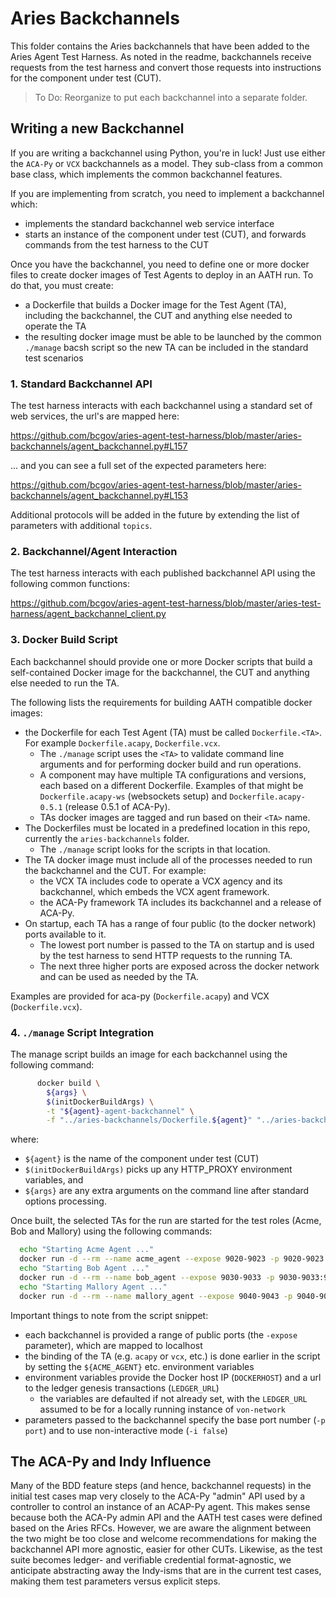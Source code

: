 # Aries Backchannels

This folder contains the Aries backchannels that have been added to the Aries Agent Test Harness. As noted in the readme, backchannels receive requests from the test harness and convert those requests into instructions for the component under test (CUT).

> To Do: Reorganize to put each backchannel into a separate folder.

## Writing a new Backchannel

If you are writing a backchannel using Python, you're in luck!  Just use either the `ACA-Py` or `VCX` backchannels as a model.  They sub-class from a common base class, which implements the common backchannel features.

If you are implementing from scratch, you need to implement a backchannel which:

- implements the standard backchannel web service interface
- starts an instance of the component under test (CUT), and forwards commands from the test harness to the CUT

Once you have the backchannel, you need to define one or more docker files to create docker images of Test Agents to deploy in an AATH run. To do that, you must create:

- a Dockerfile that builds a Docker image for the Test Agent (TA), including the backchannel, the CUT and anything else needed to operate the TA
- the resulting docker image must be able to be launched by the common `./manage` bacsh script so the new TA can be included in the standard test scenarios

### 1. Standard Backchannel API

The test harness interacts with each backchannel using a standard set of web services, the url's are mapped here:

https://github.com/bcgov/aries-agent-test-harness/blob/master/aries-backchannels/agent_backchannel.py#L157

... and you can see a full set of the expected parameters here:

https://github.com/bcgov/aries-agent-test-harness/blob/master/aries-backchannels/agent_backchannel.py#L153

Additional protocols will be added in the future by extending the list of parameters with additional `topics`.

### 2. Backchannel/Agent Interaction

The test harness interacts with each published backchannel API using the following common functions:

https://github.com/bcgov/aries-agent-test-harness/blob/master/aries-test-harness/agent_backchannel_client.py

### 3. Docker Build Script

Each backchannel should provide one or more Docker scripts that build a self-contained Docker image for the backchannel, the CUT and anything else needed to run the TA.

The following lists the requirements for building AATH compatible docker images:

- the Dockerfile for each Test Agent (TA) must be called `Dockerfile.<TA>`. For example `Dockerfile.acapy`, `Dockerfile.vcx`.
  - The `./manage` script uses the `<TA>` to validate command line arguments and for performing docker build and run operations.
  - A component may have multiple TA configurations and versions, each based on a different Dockerfile. Examples of that might be `Dockerfile.acapy-ws` (websockets setup) and `Dockerfile.acapy-0.5.1` (release 0.5.1 of ACA-Py).
  - TAs docker images are tagged and run based on their `<TA>` name.
- The Dockerfiles must be located in a predefined location in this repo, currently the `aries-backchannels` folder.
  - The `./manage` script looks for the scripts in that location.
- The TA docker image must include all of the processes needed to run the backchannel and the CUT. For example:
  - the VCX TA includes code to operate a VCX agency and its backchannel, which embeds the VCX agent framework.
  - the ACA-Py framework TA includes its backchannel and a release of ACA-Py.
- On startup, each TA has a range of four public (to the docker network) ports available to it.
  - The lowest port number is passed to the TA on startup and is used by the test harness to send HTTP requests to the running TA.
  - The next three higher ports are exposed across the docker network and can be used as needed by the TA.

Examples are provided for aca-py (`Dockerfile.acapy`) and VCX (`Dockerfile.vcx`).

### 4. `./manage` Script Integration

The manage script builds an image for each backchannel using the following command:

```bash
      docker build \
        ${args} \
        $(initDockerBuildArgs) \
        -t "${agent}-agent-backchannel" \
        -f "../aries-backchannels/Dockerfile.${agent}" "../aries-backchannels/"
```

where:

- `${agent}` is the name of the component under test (CUT)
- `$(initDockerBuildArgs)` picks up any HTTP_PROXY environment variables, and
- `${args}` are any extra arguments on the command line after standard options processing.

Once built, the selected TAs for the run are started for the test roles (Acme, Bob and Mallory) using the following commands:

```bash
  echo "Starting Acme Agent ..."
  docker run -d --rm --name acme_agent --expose 9020-9023 -p 9020-9023:9020-9023 -e "DOCKERHOST=${DOCKERHOST}" -e "LEDGER_URL=http://${DOCKERHOST}:9000" ${ACME_AGENT} -p 9020 -i false >/dev/null  
  echo "Starting Bob Agent ..."
  docker run -d --rm --name bob_agent --expose 9030-9033 -p 9030-9033:9030-9033 -e "DOCKERHOST=${DOCKERHOST}" -e "LEDGER_URL=http://${DOCKERHOST}:9000" ${BOB_AGENT} -p 9030 -i false >/dev/null
  echo "Starting Mallory Agent ..."
  docker run -d --rm --name mallory_agent --expose 9040-9043 -p 9040-9043:9040-9043 -e "DOCKERHOST=${DOCKERHOST}" -e "LEDGER_URL=http://${DOCKERHOST}:9000" ${MALLORY_AGENT} -p 9040  -i false >/dev/null
```

Important things to note from the script snippet:

- each backchannel is provided a range of public ports (the `-expose` parameter), which are mapped to localhost
- the binding of the TA (e.g. `acapy` or `vcx`, etc.) is done earlier in the script by setting the `${ACME_AGENT}` etc. environment variables
- environment variables provide the Docker host IP (`DOCKERHOST`) and a url to the ledger genesis transactions (`LEDGER_URL`)
  - the variables are defaulted if not already set, with the `LEDGER_URL` assumed to be for a locally running instance of  `von-network`
- parameters passed to the backchannel specify the base port number (`-p port`) and to use non-interactive mode (`-i false`)

## The ACA-Py and Indy Influence

Many of the BDD feature steps (and hence, backchannel requests) in the initial test cases map very closely to the ACA-Py "admin" API used by a controller to control an instance of an ACAP-Py agent. This makes sense because both the ACA-Py admin API and the AATH test cases were defined based on the Aries RFCs. However, we are aware the alignment between the two might be too close and welcome recommendations for making the backchannel API more agnostic, easier for other CUTs. Likewise, as the test suite becomes ledger- and verifiable credential format-agnostic, we anticipate abstracting away the Indy-isms that are in the current test cases, making them test parameters versus explicit steps.

